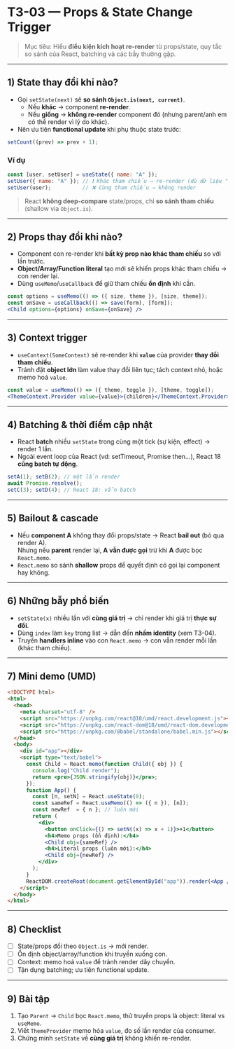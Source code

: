 # T3-03 — Props & State Change Trigger

> Mục tiêu: Hiểu **điều kiện kích hoạt re-render** từ props/state, quy tắc so sánh của React, batching và các bẫy thường gặp.

---

## 1) State thay đổi khi nào?
- Gọi `setState(next)` sẽ **so sánh `Object.is(next, current)`**.  
  - Nếu **khác** → component **re-render**.  
  - Nếu **giống** → **không re-render** component đó (nhưng parent/anh em có thể render vì lý do khác).
- Nên ưu tiên **functional update** khi phụ thuộc state trước:  
```jsx
setCount((prev) => prev + 1);
```

### Ví dụ
```jsx
const [user, setUser] = useState({ name: "A" });
setUser({ name: "A" }); // ❗ Khác tham chiếu → re-render (dù dữ liệu "có vẻ" giống)
setUser(user);          // ❌ Cùng tham chiếu → không render
```

> React **không deep-compare** state/props, chỉ **so sánh tham chiếu** (shallow via `Object.is`).

---

## 2) Props thay đổi khi nào?
- Component con re-render khi **bất kỳ prop nào khác tham chiếu** so với lần trước.
- **Object/Array/Function literal** tạo mới sẽ khiến props khác tham chiếu → con render lại.
- Dùng `useMemo`/`useCallback` để giữ tham chiếu **ổn định** khi cần.

```jsx
const options = useMemo(() => ({ size, theme }), [size, theme]);
const onSave = useCallback(() => save(form), [form]);
<Child options={options} onSave={onSave} />
```

---

## 3) Context trigger
- `useContext(SomeContext)` sẽ re-render khi **`value`** của provider **thay đổi tham chiếu**.
- Tránh đặt **object lớn** làm value thay đổi liên tục; tách context nhỏ, hoặc memo hoá `value`.

```jsx
const value = useMemo(() => ({ theme, toggle }), [theme, toggle]);
<ThemeContext.Provider value={value}>{children}</ThemeContext.Provider>
```

---

## 4) Batching & thời điểm cập nhật
- React **batch** nhiều `setState` trong cùng một tick (sự kiện, effect) → render 1 lần.
- Ngoài event loop của React (vd: setTimeout, Promise then…), React 18 **cũng batch tự động**.
```jsx
setA(1); setB(2); // một lần render
await Promise.resolve();
setC(3); setD(4); // React 18: vẫn batch
```

---

## 5) Bailout & cascade
- Nếu **component A** không thay đổi props/state → React **bail out** (bỏ qua render A).  
  Nhưng nếu **parent** render lại, **A vẫn được gọi** trừ khi **A** được bọc `React.memo`.  
- `React.memo` so sánh **shallow** props để quyết định có gọi lại component hay không.

---

## 6) Những bẫy phổ biến
- `setState(x)` nhiều lần với **cùng giá trị** → chỉ render khi giá trị **thực sự đổi**.  
- Dùng `index` làm `key` trong list → dẫn đến **nhầm identity** (xem T3-04).  
- Truyền **handlers inline** vào con `React.memo` → con vẫn render mỗi lần (khác tham chiếu).

---

## 7) Mini demo (UMD)
```html
<!DOCTYPE html>
<html>
  <head>
    <meta charset="utf-8" />
    <script src="https://unpkg.com/react@18/umd/react.development.js"></script>
    <script src="https://unpkg.com/react-dom@18/umd/react-dom.development.js"></script>
    <script src="https://unpkg.com/@babel/standalone/babel.min.js"></script>
  </head>
  <body>
    <div id="app"></div>
    <script type="text/babel">
      const Child = React.memo(function Child({ obj }) {
        console.log("Child render");
        return <pre>{JSON.stringify(obj)}</pre>;
      });
      function App() {
        const [n, setN] = React.useState(0);
        const sameRef = React.useMemo(() => ({ n }), [n]);
        const newRef  = { n }; // luôn mới
        return (
          <div>
            <button onClick={() => setN((x) => x + 1)}>+1</button>
            <h4>Memo props (ổn định):</h4>
            <Child obj={sameRef} />
            <h4>Literal props (luôn mới):</h4>
            <Child obj={newRef} />
          </div>
        );
      }
      ReactDOM.createRoot(document.getElementById("app")).render(<App />);
    </script>
  </body>
</html>
```

---

## 8) Checklist
- [ ] State/props đổi theo `Object.is` → mới render.
- [ ] Ổn định object/array/function khi truyền xuống con.
- [ ] Context: memo hoá `value` để tránh render dây chuyền.
- [ ] Tận dụng batching; ưu tiên functional update.

---

## 9) Bài tập
1. Tạo `Parent` → `Child` bọc `React.memo`, thử truyền props là object: literal vs `useMemo`.
2. Viết `ThemeProvider` memo hóa `value`, đo số lần render của consumer.
3. Chứng minh `setState` về **cùng giá trị** không khiến re-render.